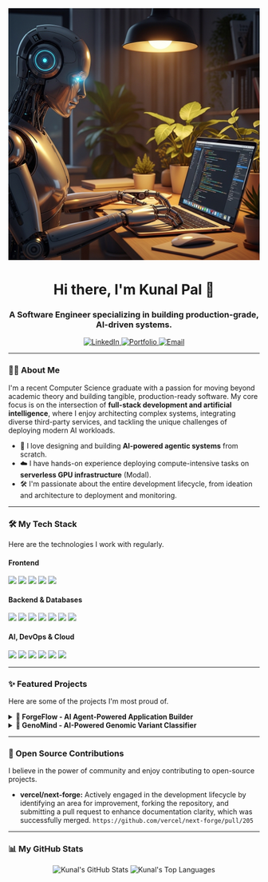 <div align="center">
  <a href="https://github.com/000-KunalPal">
  <img src="banner.png" alt="A cool banner image with code and AI elements" width="800">
  </a>
</div>

<div id="header" align="center">
  <h1>
    Hi there, I'm Kunal Pal 👋
  </h1>
  <h3>
    A Software Engineer specializing in building production-grade, AI-driven systems.
  </h3>
  <a href="https://www.linkedin.com/in/kunal-pal-dev" target="_blank">
    <img src="https://img.shields.io/badge/LinkedIn-0077B5?style=for-the-badge&logo=linkedin&logoColor=white" alt="LinkedIn"/>
  </a>
  <a href="https://kunalpal.dev" target="_blank">
    <img src="https://img.shields.io/badge/Portfolio-000000?style=for-the-badge&logo=About.me&logoColor=white" alt="Portfolio"/>
  </a>
   <a href="mailto:kunal.pal.dev@email.com" target="_blank">
    <img src="https://img.shields.io/badge/Email-D14836?style=for-the-badge&logo=gmail&logoColor=white" alt="Email"/>
  </a>
</div>

---

### 👨‍💻 About Me

I'm a recent Computer Science graduate with a passion for moving beyond academic theory and building tangible, production-ready software. My core focus is on the intersection of **full-stack development and artificial intelligence**, where I enjoy architecting complex systems, integrating diverse third-party services, and tackling the unique challenges of deploying modern AI workloads.

- 🤖 I love designing and building **AI-powered agentic systems** from scratch.
- ☁️ I have hands-on experience deploying compute-intensive tasks on **serverless GPU infrastructure** (Modal).
- 🛠️ I'm passionate about the entire development lifecycle, from ideation and architecture to deployment and monitoring.

---

### 🛠️ My Tech Stack

Here are the technologies I work with regularly.

#### Frontend
<p align="left">
  <a href="https://nextjs.org/" target="_blank"><img src="https://img.shields.io/badge/Next-black?style=for-the-badge&logo=next.js&logoColor=white"></a>
  <a href="https://reactjs.org/" target="_blank"><img src="https://img.shields.io/badge/React-20232A?style=for-the-badge&logo=react&logoColor=61DAFB"></a>
  <a href="https://www.typescriptlang.org/" target="_blank"><img src="https://img.shields.io/badge/TypeScript-007ACC?style=for-the-badge&logo=typescript&logoColor=white"></a>
  <a href="https://tailwindcss.com/" target="_blank"><img src="https://img.shields.io/badge/Tailwind_CSS-38B2AC?style=for-the-badge&logo=tailwind-css&logoColor=white"></a>
  <a href="https://trpc.io/" target="_blank"><img src="https://img.shields.io/badge/tRPC-2596BE?style=for-the-badge&logo=trpc&logoColor=white"></a>
</p>

#### Backend & Databases
<p align="left">
  <a href="https://nodejs.org" target="_blank"><img src="https://img.shields.io/badge/Node.js-339933?style=for-the-badge&logo=nodedotjs&logoColor=white"></a>
  <a href="https://fastapi.tiangolo.com/" target="_blank"><img src="https://img.shields.io/badge/FastAPI-009688?style=for-the-badge&logo=fastapi&logoColor=white"></a>
  <a href="https://www.python.org" target="_blank"><img src="https://img.shields.io/badge/Python-3776AB?style=for-the-badge&logo=python&logoColor=white"></a>
  <a href="https://www.postgresql.org" target="_blank"><img src="https://img.shields.io/badge/PostgreSQL-316192?style=for-the-badge&logo=postgresql&logoColor=white"></a>
  <a href="https://neon.tech/" target="_blank"><img src="https://img.shields.io/badge/Neon-00E5A3?style=for-the-badge&logo=neon&logoColor=black"></a>
  <a href="https://www.prisma.io/" target="_blank"><img src="https://img.shields.io/badge/Prisma-2D3748?style=for-the-badge&logo=prisma&logoColor=white"></a>
  <a href="https://orm.drizzle.team/" target="_blank"><img src="https://img.shields.io/badge/Drizzle_ORM-C5F74F?style=for-the-badge&logo=drizzle&logoColor=black"></a>
</p>

#### AI, DevOps & Cloud
<p align="left">
  <a href="https://www.docker.com/" target="_blank"><img src="https://img.shields.io/badge/Docker-2496ED?style=for-the-badge&logo=docker&logoColor=white"></a>
  <a href="https://modal.com/" target="_blank"><img src="https://img.shields.io/badge/Modal-5263FF?style=for-the-badge&logo=modal&logoColor=white"></a>
  <a href="https://www.inngest.com/" target="_blank"><img src="https://img.shields.io/badge/Inngest-F8472E?style=for-the-badge&logo=inngest&logoColor=white"></a>
  <a href="https://openai.com/" target="_blank"><img src="https://img.shields.io/badge/OpenAI-412991?style=for-the-badge&logo=openai&logoColor=white"></a>
  <a href="https://aws.amazon.com/s3/" target="_blank"><img src="https://img.shields.io/badge/AWS_S3-569A31?style=for-the-badge&logo=amazon-aws&logoColor=white"></a>
  <a href="https://vercel.com/" target="_blank"><img src="https://img.shields.io/badge/Vercel-000000?style=for-the-badge&logo=vercel&logoColor=white"></a>
</p>

---

### ✨ Featured Projects

Here are some of the projects I'm most proud of.

<details>
  <summary><b>🚀 ForgeFlow - AI Agent-Powered Application Builder</b></summary>
  
  <br>
  An advanced platform that uses AI agents to autonomously generate, build, and deploy full web applications in secure cloud sandboxes.
  
  - **Key Features:** Architected an event-driven system with **Inngest** to orchestrate AI agents; engineered a secure build pipeline using **E2B cloud sandboxes & Docker**; implemented a full SaaS feature set including auth and billing with **Clerk**.
  - **Live Demo:** `[Link to your live demo]`
  - **Repository:** `[Link to your GitHub repo]`
  
  <p align="left">
    <img src="https://img.shields.io/badge/Next-black?style=for-the-badge&logo=next.js&logoColor=white">
    <img src="https://img.shields.io/badge/tRPC-2596BE?style=for-the-badge&logo=trpc&logoColor=white">
    <img src="https://img.shields.io/badge/Inngest-F8472E?style=for-the-badge&logo=inngest&logoColor=white">
    <img src="https://img.shields.io/badge/Docker-2496ED?style=for-the-badge&logo=docker&logoColor=white">
    <img src="https://img.shields.io/badge/Prisma-2D3748?style=for-the-badge&logo=prisma&logoColor=white">
    <img src="https://img.shields.io/badge/Neon-00E5A3?style=for-the-badge&logo=neon&logoColor=black">
  </p>
</details>

<details>
  <summary><b>🧬 GenoMind - AI-Powered Genomic Variant Classifier</b></summary>
  
  <br>
  A specialized biotech web app that leverages a state-of-the-art LLM on serverless H100 GPUs to predict the pathogenicity of genetic mutations.
  
  - **Key Features:** Deployed a high-performance **FastAPI** backend on **Modal's serverless H100 GPU** infrastructure; integrated with **NCBI/UCSC** APIs for real-world data validation; built a comparative engine to test AI predictions against ClinVar classifications.
  - **Live Demo:** `[Link to your live demo]`
  - **Repository:** `[Link to your GitHub repo]`
  
  <p align="left">
    <img src="https://img.shields.io/badge/FastAPI-009688?style=for-the-badge&logo=fastapi&logoColor=white">
    <img src="https://img.shields.io/badge/Python-3776AB?style=for-the-badge&logo=python&logoColor=white">
    <img src="https://img.shields.io/badge/Modal-5263FF?style=for-the-badge&logo=modal&logoColor=white">
    <img src="https://img.shields.io/badge/Next-black?style=for-the-badge&logo=next.js&logoColor=white">
    <img src="https://img.shields.io/badge/Tailwind_CSS-38B2AC?style=for-the-badge&logo=tailwind-css&logoColor=white">
  </p>
</details>

---

### 🌱 Open Source Contributions

I believe in the power of community and enjoy contributing to open-source projects.

- **vercel/next-forge:** Actively engaged in the development lifecycle by identifying an area for improvement, forking the repository, and submitting a pull request to enhance documentation clarity, which was successfully merged. `https://github.com/vercel/next-forge/pull/205`

---

### 📊 My GitHub Stats

<div align="center">
  <img src="https://github-readme-stats.vercel.app/api?username=000-KunalPal&show_icons=true&theme=dracula&hide_border=true&count_private=true" alt="Kunal's GitHub Stats"/>
  <img src="https://github-readme-stats.vercel.app/api/top-langs/?username=000-KunalPal&layout=compact&theme=dracula&hide_border=true&count_private=true" alt="Kunal's Top Languages"/>
</div>
